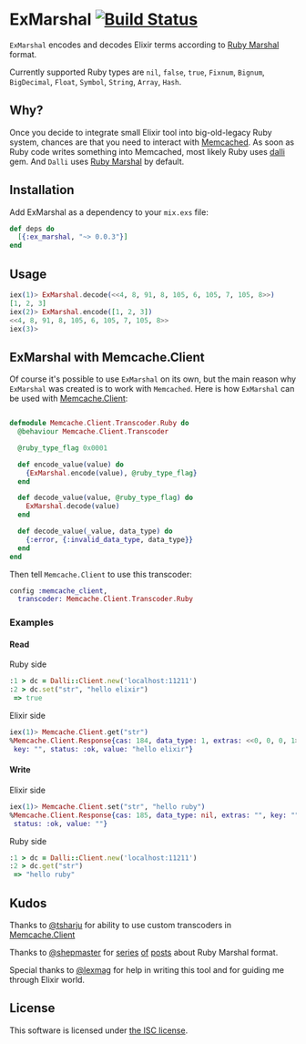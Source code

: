 # ExMarshal [![Build Status](https://travis-ci.org/gaynetdinov/ex_marshal.svg?branch=master)](https://travis-ci.org/gaynetdinov/ex_marshal)

`ExMarshal` encodes and decodes Elixir terms according to [Ruby Marshal](http://docs.ruby-lang.org/en/2.2.0/marshal_rdoc.html) format.

Currently supported Ruby types are `nil`, `false`, `true`, `Fixnum`, `Bignum`, `BigDecimal`, `Float`, `Symbol`, `String`, `Array`, `Hash`.

## Why?

Once you decide to integrate small Elixir tool into big-old-legacy Ruby system, chances are that you need to interact with [Memcached](http://memcached.org). As soon as Ruby code writes something into Memcached, most likely Ruby uses [dalli](https://github.com/mperham/dalli) gem. And `Dalli` uses [Ruby Marshal](http://docs.ruby-lang.org/en/2.2.0/marshal_rdoc.html) by default.

## Installation

Add ExMarshal as a dependency to your `mix.exs` file:

```elixir
def deps do
  [{:ex_marshal, "~> 0.0.3"}]
end
```

## Usage

```elixir
iex(1)> ExMarshal.decode(<<4, 8, 91, 8, 105, 6, 105, 7, 105, 8>>)
[1, 2, 3]
iex(2)> ExMarshal.encode([1, 2, 3])
<<4, 8, 91, 8, 105, 6, 105, 7, 105, 8>>
iex(3)>
```

## ExMarshal with Memcache.Client

Of course it's possible to use `ExMarshal` on its own, but the main reason why `ExMarshal` was created is to work with `Memcached`. Here is how `ExMarshal` can be used with [Memcache.Client](https://github.com/tsharju/memcache_client):

```elixir

defmodule Memcache.Client.Transcoder.Ruby do
  @behaviour Memcache.Client.Transcoder

  @ruby_type_flag 0x0001

  def encode_value(value) do
    {ExMarshal.encode(value), @ruby_type_flag}
  end

  def decode_value(value, @ruby_type_flag) do
    ExMarshal.decode(value)
  end

  def decode_value(_value, data_type) do
    {:error, {:invalid_data_type, data_type}}
  end
end
```

Then tell `Memcache.Client` to use this transcoder:

```elixir
config :memcache_client,
  transcoder: Memcache.Client.Transcoder.Ruby
```

### Examples

#### Read

Ruby side

```ruby
:1 > dc = Dalli::Client.new('localhost:11211')
:2 > dc.set("str", "hello elixir")
 => true

```

Elixir side

```elixir
iex(1)> Memcache.Client.get("str")
%Memcache.Client.Response{cas: 184, data_type: 1, extras: <<0, 0, 0, 1>>,
 key: "", status: :ok, value: "hello elixir"}
```

#### Write

Elixir side

```elixir
iex(1)> Memcache.Client.set("str", "hello ruby")
%Memcache.Client.Response{cas: 185, data_type: nil, extras: "", key: "",
 status: :ok, value: ""}
```

Ruby side

```ruby
:1 > dc = Dalli::Client.new('localhost:11211')
:2 > dc.get("str")
 => "hello ruby"
```

## Kudos

Thanks to [@tsharju](https://github.com/tsharju) for ability to use custom transcoders in [Memcache.Client](https://github.com/tsharju/memcache_client)

Thanks to [@shepmaster](https://github.com/shepmaster) for [series](http://jakegoulding.com/blog/2013/01/15/a-little-dip-into-rubys-marshal-format/) [of](http://jakegoulding.com/blog/2013/01/16/another-dip-into-rubys-marshal-format/) [posts](http://jakegoulding.com/blog/2013/01/20/a-final-dip-into-rubys-marshal-format/) about Ruby Marshal format.

Special thanks to [@lexmag](https://github.com/lexmag) for help in writing this tool and for guiding me through Elixir world.

## License

This software is licensed under [the ISC license](LICENSE).
